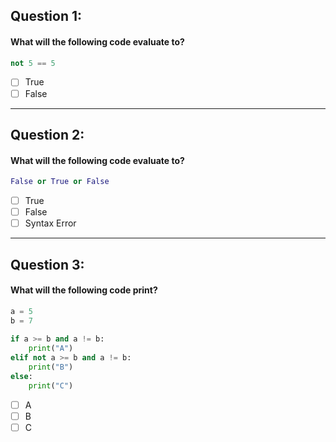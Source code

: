 ## Question 1:
#### What will the following code evaluate to?

```py
not 5 == 5
```

- [ ] True
- [ ] False

---

## Question 2:
#### What will the following code evaluate to?

```py
False or True or False
```

- [ ] True
- [ ] False
- [ ] Syntax Error

---

## Question 3:
#### What will the following code print?

```py
a = 5
b = 7
 
if a >= b and a != b:
    print("A")
elif not a >= b and a != b:
    print("B")
else:
    print("C")
```

- [ ] A
- [ ] B
- [ ] C